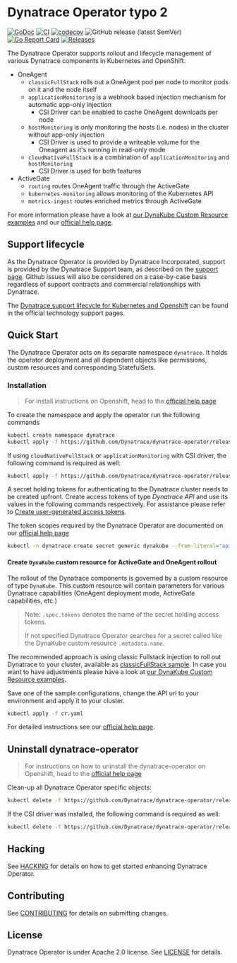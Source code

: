 # Dynatrace Operator typo 2

[![GoDoc](http://img.shields.io/badge/go-documentation-blue.svg?style=flat-square)](http://godoc.org/github.com/Dynatrace/dynatrace-operator)
[![CI](https://github.com/Dynatrace/dynatrace-operator/actions/workflows/ci.yaml/badge.svg?branch=main)](https://github.com/Dynatrace/dynatrace-operator/actions/workflows/ci.yaml)
[![codecov](https://codecov.io/gh/Dynatrace/dynatrace-operator/parse/branch/main/graph/badge.svg)](https://codecov.io/gh/Dynatrace/dynatrace-operator)
![GitHub release (latest SemVer)](https://img.shields.io/github/v/release/Dynatrace/dynatrace-operator?color=blue&sort=semver)
[![Go Report Card](https://goreportcard.com/badge/github.com/Dynatrace/dynatrace-operator)](https://goreportcard.com/report/github.com/Dynatrace/dynatrace-operator?dummy=unused)
[![Releases](https://img.shields.io/github/downloads/Dynatrace/dynatrace-operator/total.svg)](https://github.com/Dynatrace/dynatrace-operator/releases)

The Dynatrace Operator supports rollout and lifecycle management of various Dynatrace components in Kubernetes and OpenShift.

* OneAgent
  * `classicFullStack` rolls out a OneAgent pod per node to monitor pods on it and the node itself
  * `applicationMonitoring` is a webhook based injection mechanism for automatic app-only injection
    * CSI Driver can be enabled to cache OneAgent downloads per node
  * `hostMonitoring` is only monitoring the hosts (i.e. nodes) in the cluster without app-only injection
    * CSI Driver is used to provide a writeable volume for the Oneagent as it's running in read-only mode
  * `cloudNativeFullStack` is a combination of `applicationMonitoring` and `hostMonitoring`
    * CSI Driver is used for both features
* ActiveGate
  * `routing` routes OneAgent traffic through the ActiveGate
  * `kubernetes-monitoring` allows monitoring of the Kubernetes API
  * `metrics-ingest` routes enriched metrics through ActiveGate

For more information please have a look at [our DynaKube Custom Resource examples](assets/samples/dynakube) and
our [official help page](https://www.dynatrace.com/support/help/shortlink/kubernetes-hub).

## Support lifecycle

As the Dynatrace Operator is provided by Dynatrace Incorporated, support is provided by the Dynatrace Support team, as described on the [support page](https://support.dynatrace.com/).
Github issues will also be considered on a case-by-case basis regardless of support contracts and commercial relationships with Dynatrace.

The [Dynatrace support lifecycle for Kubernetes and Openshift](https://www.dynatrace.com/support/help/shortlink/support-model-k8s-ocp) can be found in the official technology support pages.

## Quick Start

The Dynatrace Operator acts on its separate namespace `dynatrace`. It holds the operator deployment and all dependent
objects like permissions, custom resources and corresponding StatefulSets.

### Installation

> For install instructions on Openshift, head to the
> [official help page](https://www.dynatrace.com/support/help/shortlink/full-stack-dto-k8)

To create the namespace and apply the operator run the following commands

```sh
kubectl create namespace dynatrace
kubectl apply -f https://github.com/Dynatrace/dynatrace-operator/releases/latest/download/kubernetes.yaml
```

If using `cloudNativeFullStack` or `applicationMonitoring` with CSI driver, the following command is required as well:

```sh
kubectl apply -f https://github.com/Dynatrace/dynatrace-operator/releases/latest/download/kubernetes-csi.yaml
```

A secret holding tokens for authenticating to the Dynatrace cluster needs to be created upfront. Create access tokens of
type *Dynatrace API* and use its values in the following commands respectively. For
assistance please refer
to [Create user-generated access tokens](https://www.dynatrace.com/support/help/shortlink/token#create-api-token).

The token scopes required by the Dynatrace Operator are documented on our [official help page](https://www.dynatrace.com/support/help/shortlink/full-stack-dto-k8#tokens)

```sh
kubectl -n dynatrace create secret generic dynakube --from-literal="apiToken=DYNATRACE_API_TOKEN" --from-literal="dataIngestToken=DATA_INGEST_TOKEN"
```

#### Create `DynaKube` custom resource for ActiveGate and OneAgent rollout

The rollout of the Dynatrace components is governed by a custom resource of type `DynaKube`. This custom resource will
contain parameters for various Dynatrace capabilities (OneAgent deployment mode, ActiveGate capabilities, etc.)

> Note: `.spec.tokens` denotes the name of the secret holding access tokens.
>
> If not specified Dynatrace Operator searches for a secret called like the DynaKube custom resource `.metadata.name`.

The recommended approach is using classic Fullstack injection to roll out Dynatrace to your cluster, available as [classicFullStack sample](assets/samples/dynakube/classicFullStack.yaml).
In case you want to have adjustments please have a look at [our DynaKube Custom Resource examples](assets/samples/dynakube).

Save one of the sample configurations, change the API url to your environment and apply it to your cluster.

```sh
kubectl apply -f cr.yaml
```

For detailed instructions see
our [official help page](https://www.dynatrace.com/support/help/shortlink/full-stack-dto-k8).

## Uninstall dynatrace-operator

> For instructions on how to uninstall the dynatrace-operator on Openshift,
> head to the [official help page](https://docs.dynatrace.com/docs/setup-and-configuration/setup-on-k8s/guides/operation/update-uninstall-operator#uninstall-dynatrace-operator)

Clean-up all Dynatrace Operator specific objects:

```sh
kubectl delete -f https://github.com/Dynatrace/dynatrace-operator/releases/latest/download/kubernetes.yaml
```

If the CSI driver was installed, the following command is required as well:

```sh
kubectl delete -f https://github.com/Dynatrace/dynatrace-operator/releases/latest/download/kubernetes-csi.yaml
```

## Hacking

See [HACKING](HACKING.md) for details on how to get started enhancing Dynatrace Operator.

## Contributing

See [CONTRIBUTING](CONTRIBUTING.md) for details on submitting changes.

## License

Dynatrace Operator is under Apache 2.0 license. See [LICENSE](LICENSE) for details.
